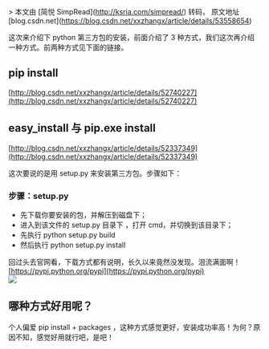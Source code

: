\> 本文由 \[简悦 SimpRead\](http://ksria.com/simpread/) 转码， 原文地址 \[blog.csdn.net\](https://blog.csdn.net/xxzhangx/article/details/53558654)

这次来介绍下 python 第三方包的安装，前面介绍了 3 种方式，我们这次再介绍一种方式。前两种方式见下面的链接。

pip install
-----------

[http://blog.csdn.net/xxzhangx/article/details/52740227](http://blog.csdn.net/xxzhangx/article/details/52740227)

easy\_install 与 pip.exe install
-------------------------------

[http://blog.csdn.net/xxzhangx/article/details/52337349](http://blog.csdn.net/xxzhangx/article/details/52337349)

这次要说的是用 setup.py 来安装第三方包。步骤如下：

### 步骤：setup.py

*   先下载你要安装的包，并解压到磁盘下；
*   进入到该文件的 setup.py 目录下 ，打开 cmd，并切换到该目录下；
*   先执行 python setup.py build
*   然后执行 python setup.py install

回过头去官网看，下载方式都有说明，长久以来竟然没发现。泪流满面啊！[https://pypi.python.org/pypi](https://pypi.python.org/pypi)  
![](https://img-blog.csdn.net/20161210151322002?watermark/2/text/aHR0cDovL2Jsb2cuY3Nkbi5uZXQveHh6aGFuZ3g=/font/5a6L5L2T/fontsize/400/fill/I0JBQkFCMA==/dissolve/70/gravity/SouthEast)

哪种方式好用呢？
--------

个人偏爱 pip install + packages ，这种方式感觉更好，安装成功率高！为何？原因不知，感觉好用就行吧，是吧！